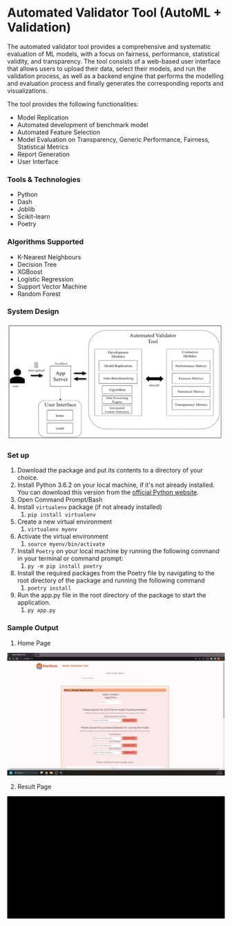 # Automated Validator Tool (AutoML + Validation)
The automated validator tool provides a comprehensive and systematic evaluation of ML models, with a focus on fairness, performance, statistical validity, and transparency. The tool consists of a web-based user interface that allows users to upload their data, select their models, and run the validation process, as well as a backend engine that performs the modelling and evaluation process and finally generates the corresponding reports and visualizations.

The tool provides the following functionalities:
- Model Replication
- Automated development of benchmark model
- Automated Feature Selection
- Model Evaluation on Transparency, Generic Performance, Fairness, Statistical Metrics
- Report Generation
- User Interface

### Tools & Technologies
- Python 
- Dash
- Joblib 
- Scikit-learn
- Poetry

### Algorithms Supported
- K-Nearest Neighbours
- Decision Tree
- XGBoost
- Logistic Regression
- Support Vector Machine
- Random Forest

### System Design
![System Design](https://github.com/keiraaa-xrq/auto-ml-validation/blob/main/auto_ml_validation/app/assets/images/SystemDesign.png)

### Set up
1. Download the package and put its contents to a directory of your choice.
2. Install Python 3.6.2 on your local machine, if it's not already installed. You can download this version from the [official Python website](https://www.python.org/downloads/release/python-362/).
3. Open Command Prompt/Bash
4. Install `virtualenv` package (if not already installed) 
   1. `pip install virtualenv`
5. Create a new virtual environment
   1. `virtualenv myenv`
6. Activate the virtual environment
   1. `source myenv/bin/activate`
7. Install `Poetry` on your local machine by running the following command in your terminal or command prompt:
   1. `py -m pip install poetry`
8. Install the required packages from the Poetry file by navigating to the root directory of the package and running the following command
   1. `poetry install`
9. Run the app.py file in the root directory of the package to start the application.
   1. `py app.py`

### Sample Output

1. Home Page

![Home Page](/gif/Home_Page.gif)

2. Result Page

![Result Page](/gif/Result_Page.gif)



